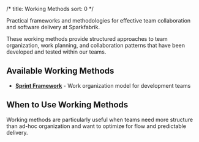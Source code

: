/*
title: Working Methods
sort: 0
*/

Practical frameworks and methodologies for effective team collaboration and software delivery at Sparkfabrik.

These working methods provide structured approaches to team organization, work planning, and collaboration patterns that have been developed and tested within our teams.

## Available Working Methods

- **[Sprint Framework](sprint-framework.md)** - Work organization model for development teams

## When to Use Working Methods

Working methods are particularly useful when teams need more structure than ad-hoc organization and want to optimize for flow and predictable delivery.
